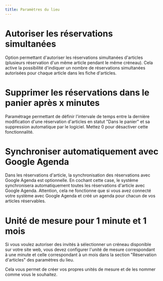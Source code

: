 ```yaml
---
title: Paramètres du lieu
---
```


# Autoriser les réservations simultanées

Option permettant d'autoriser les réservations simultanées d'articles (plusieurs réservation d'un même article pendant le même créneau).
Cela active la possibilité d'indiquer un nombre de réservations simultanées autorisées pour chaque article dans les fiche d'articles.

# Supprimer les réservations dans le panier après x minutes

Paramétrage permettant de définir l'intervale de temps entre la dernière modification d'une réservation d'articles en statut "Dans le panier" et sa suppression automatique par le logiciel. Mettez 0 pour désactiver cette fonctionnalité.

# Synchroniser automatiquement avec Google Agenda

Dans les réservations d'article, la synchronisation des réservations avec Google Agenda est optionnelle.
En cochant cette case, le système synchronisera automatiquement toutes les réservations d'article avec Google Agenda.
Attention, cela ne fonctionne que si vous avez connecté votre système avec Google Agenda et créé un agenda pour chacun de vos articles réservables.

# Unité de mesure pour 1 minute et 1 mois

Si vous voulez autoriser des invités à sélectionner un créneau disponible sur votre site web, vous devez configurer l'unité de mesure correspondant à une minute et celle correspondant à un mois dans la section "Réservation d'articles" des paramètres du lieu.

Cela vous permet de créer vos propres unités de mesure et de les nommer comme vous le souhaitez.